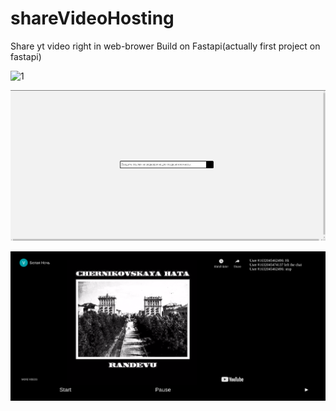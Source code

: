 # shareVideoHosting

Share yt video right in web-brower
Build on Fastapi(actually first project on fastapi)

![1](https://github.com/sichiiii/shareVideoHosting/blob/main/pictures/1.gif?raw=true)

![2](https://github.com/sichiiii/shareVideoHosting/blob/main/pictures/2.png?raw=true)

![3](https://github.com/sichiiii/shareVideoHosting/blob/main/pictures/3.png?raw=true)
